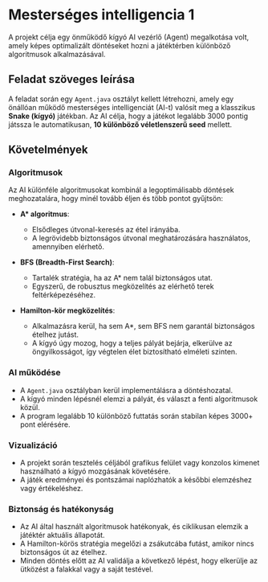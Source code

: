 # Mesterséges intelligencia 1

A projekt célja egy önműködő kígyó AI vezérlő (Agent) megalkotása volt, amely képes optimalizált döntéseket hozni a játéktérben különböző algoritmusok alkalmazásával.

## Feladat szöveges leírása

A feladat során egy `Agent.java` osztályt kellett létrehozni, amely egy önállóan működő mesterséges intelligenciát (AI-t) valósít meg a klasszikus **Snake (kígyó)** játékban. Az AI célja, hogy a játékot legalább 3000 pontig játssza le automatikusan, **10 különböző véletlenszerű seed** mellett.

## Követelmények

### Algoritmusok

Az AI különféle algoritmusokat kombinál a legoptimálisabb döntések meghozatalára, hogy minél tovább éljen és több pontot gyűjtsön:

- **A\* algoritmus**:  
  - Elsődleges útvonal-keresés az étel irányába.  
  - A legrövidebb biztonságos útvonal meghatározására használatos, amennyiben elérhető.

- **BFS (Breadth-First Search)**:  
  - Tartalék stratégia, ha az A\* nem talál biztonságos utat.  
  - Egyszerű, de robusztus megközelítés az elérhető terek feltérképezéséhez.

- **Hamilton-kör megközelítés**:  
  - Alkalmazásra kerül, ha sem A\*, sem BFS nem garantál biztonságos ételhez jutást.  
  - A kígyó úgy mozog, hogy a teljes pályát bejárja, elkerülve az öngyilkosságot, így végtelen élet biztosítható elméleti szinten.

### AI működése

- A `Agent.java` osztályban kerül implementálásra a döntéshozatal.  
- A kígyó minden lépésnél elemzi a pályát, és választ a fenti algoritmusok közül.
- A program legalább 10 különböző futtatás során stabilan képes 3000+ pont elérésére.

### Vizualizáció

- A projekt során tesztelés céljából grafikus felület vagy konzolos kimenet használható a kígyó mozgásának követésére.
- A játék eredményei és pontszámai naplózhatók a későbbi elemzéshez vagy értékeléshez.

### Biztonság és hatékonyság

- Az AI által használt algoritmusok hatékonyak, és ciklikusan elemzik a játéktér aktuális állapotát.
- A Hamilton-körös stratégia megelőzi a zsákutcába futást, amikor nincs biztonságos út az ételhez.
- Minden döntés előtt az AI validálja a következő lépést, hogy elkerülje az ütközést a falakkal vagy a saját testével.
